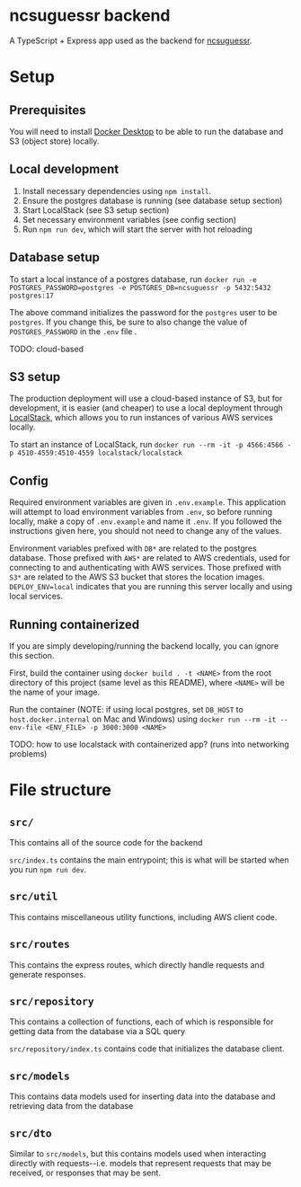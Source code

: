 # ncsuguessr backend

A TypeScript + Express app used as the backend for [ncsuguessr](https://github.com/NCSU-App-Development-Club/ncsuguessr).

# Setup

## Prerequisites

You will need to install [Docker Desktop](https://www.docker.com/products/docker-desktop/) to be able to run the database and S3 (object store) locally.

## Local development

1. Install necessary dependencies using `npm install`.
2. Ensure the postgres database is running (see database setup section)
3. Start LocalStack (see S3 setup section)
4. Set necessary environment variables (see config section)
5. Run `npm run dev`, which will start the server with hot reloading

## Database setup

To start a local instance of a postgres database, run `docker run -e POSTGRES_PASSWORD=postgres -e POSTGRES_DB=ncsuguessr -p 5432:5432 postgres:17`

The above command initializes the password for the `postgres` user to be `postgres`. If you change this, be sure to also change the value of `POSTGRES_PASSWORD` in the `.env` file .

TODO: cloud-based

## S3 setup

The production deployment will use a cloud-based instance of S3, but for development, it is easier (and cheaper) to use a local deployment through [LocalStack](https://docs.localstack.cloud/overview/), which allows you to run instances of various AWS services locally.

To start an instance of LocalStack, run `docker run --rm -it -p 4566:4566 -p 4510-4559:4510-4559 localstack/localstack`

## Config

Required environment variables are given in `.env.example`. This application will attempt to load environment variables from `.env`, so before running locally, make a copy of `.env.example` and name it `.env`. If you followed the instructions given here, you should not need to change any of the values.

Environment variables prefixed with `DB*` are related to the postgres database. Those prefixed with `AWS*` are related to AWS credentials, used for connecting to and authenticating with AWS services. Those prefixed with `S3*` are related to the AWS S3 bucket that stores the location images. `DEPLOY_ENV=local` indicates that you are running this server locally and using local services.

## Running containerized

If you are simply developing/running the backend locally, you can ignore this section.

First, build the container using `docker build . -t <NAME>` from the root directory of this project (same level as this README), where `<NAME>` will be the name of your image.

Run the container (NOTE: if using local postgres, set `DB_HOST` to `host.docker.internal` on Mac and Windows) using `docker run --rm -it --env-file <ENV_FILE> -p 3000:3000 <NAME>`

TODO: how to use localstack with containerized app? (runs into networking problems)

# File structure

## `src/`

This contains all of the source code for the backend

`src/index.ts` contains the main entrypoint; this is what will be started when you run `npm run dev`.

## `src/util`

This contains miscellaneous utility functions, including AWS client code.

## `src/routes`

This contains the express routes, which directly handle requests and generate responses.

## `src/repository`

This contains a collection of functions, each of which is responsible for getting data from the database via a SQL query

`src/repository/index.ts` contains code that initializes the database client.

## `src/models`

This contains data models used for inserting data into the database and retrieving data from the database

## `src/dto`

Similar to `src/models`, but this contains models used when interacting directly with requests--i.e. models that represent requests that may be received, or responses that may be sent.
